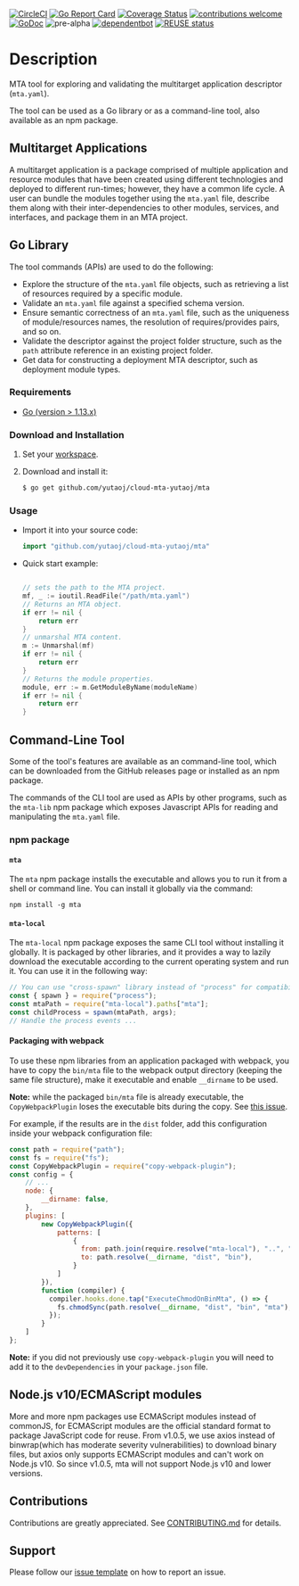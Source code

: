 [![CircleCI](https://circleci.com/gh/yutaoj/cloud-mta-yutaoj.svg?style=svg)](https://circleci.com/gh/yutaoj/cloud-mta-yutaoj)
[![Go Report Card](https://goreportcard.com/badge/github.com/yutaoj/cloud-mta-yutaoj)](https://goreportcard.com/report/github.com/yutaoj/cloud-mta-yutaoj)
[![Coverage Status](https://coveralls.io/repos/github/yutaoj/cloud-mta-yutaoj/badge.svg?branch=CD)](https://coveralls.io/github/yutaoj/cloud-mta-yutaoj?branch=CD)
[![contributions welcome](https://img.shields.io/badge/contributions-welcome-brightgreen.svg?style=flat)](https://github.com/yutaoj/cloud-mta-yutaoj/blob/master/.github/CONTRIBUTING.md)
[![GoDoc](https://godoc.org/github.com/yutaoj/cloud-mta-yutaoj?status.svg)](https://godoc.org/github.com/yutaoj/cloud-mta-yutaoj/mta)
![pre-alpha](https://img.shields.io/badge/Release-pre--alpha-orange.svg)
[![dependentbot](https://api.dependabot.com/badges/status?host=github&repo=SAP/cloud-mta)](https://dependabot.com/)
[![REUSE status](https://api.reuse.software/badge/github.com/yutaoj/cloud-mta-yutaoj)](https://api.reuse.software/info/github.com/yutaoj/cloud-mta-yutaoj)

                   
# Description

MTA tool for exploring and validating the multitarget application descriptor (`mta.yaml`).

The tool can be used as a Go library or as a command-line tool, also available as an npm package.

## Multitarget Applications

A multitarget application is a package comprised of multiple application and resource modules that have been created using different technologies and deployed to different run-times; however, they have a common life cycle. A user can bundle the modules together using the `mta.yaml` file, describe them along with their inter-dependencies to other modules, services, and interfaces, and package them in an MTA project.

## Go Library

The tool commands (APIs) are used to do the following:

   - Explore the structure of the `mta.yaml` file objects, such as retrieving a list of resources required by a specific module.
   - Validate an `mta.yaml` file against a specified schema version.
   - Ensure semantic correctness of an `mta.yaml` file, such as the uniqueness of module/resources names, the resolution of requires/provides pairs, and so on.
   - Validate the descriptor against the project folder structure, such as the `path` attribute reference in an existing project folder.
   - Get data for constructing a deployment MTA descriptor, such as deployment module types.
   
### Requirements

* [Go (version > 1.13.x)](https://golang.org/dl/) 

### Download and Installation

1.  Set your [workspace](https://golang.org/doc/code.html#Workspaces).

2.  Download and install it:

    ```sh
    $ go get github.com/yutaoj/cloud-mta-yutaoj/mta
    ```

### Usage

 - Import it into your source code:

    ```go
    import "github.com/yutaoj/cloud-mta-yutaoj/mta"
    ```

 -  Quick start example:

    ```go
    
    // sets the path to the MTA project.
    mf, _ := ioutil.ReadFile("/path/mta.yaml")
    // Returns an MTA object.
    if err != nil {
    	return err
    }
    // unmarshal MTA content.
    m := Unmarshal(mf)
    if err != nil {
    	return err
    }
    // Returns the module properties.
    module, err := m.GetModuleByName(moduleName)
    if err != nil {
    	return err
    }
    ```

## Command-Line Tool

Some of the tool's features are available as an command-line tool, which can be downloaded from the GitHub releases page or installed as an npm package.

The commands of the CLI tool are used as APIs by other programs, such as the `mta-lib` npm package which exposes Javascript APIs for reading and manipulating the `mta.yaml` file.  

### npm package

#### `mta`
The `mta` npm package installs the executable and allows you to run it from a shell or command line.
You can install it globally via the command:
```shell script
npm install -g mta
```

#### `mta-local`
The `mta-local` npm package exposes the same CLI tool without installing it globally. It is packaged by other libraries, and it provides a way to lazily download the executable according to the current operating system and run it.
You can use it in the following way:
```javascript
// You can use "cross-spawn" library instead of "process" for compatibility to Windows systems
const { spawn } = require("process");
const mtaPath = require("mta-local").paths["mta"];
const childProcess = spawn(mtaPath, args);
// Handle the process events ...
```

#### Packaging with webpack
To use these npm libraries from an application packaged with webpack, you have to copy the `bin/mta` file to the webpack output directory (keeping the same file structure), make it executable and enable `__dirname` to be used.

**Note:** while the packaged `bin/mta` file is already executable, the `CopyWebpackPlugin` loses the executable bits during the copy. See [this issue](https://github.com/webpack-contrib/copy-webpack-plugin/issues/35).

For example, if the results are in the `dist` folder, add this configuration inside your webpack configuration file:
```javascript
const path = require("path");
const fs = require("fs");
const CopyWebpackPlugin = require("copy-webpack-plugin");
const config = {
    // ...
    node: {
        __dirname: false,
    },
    plugins: [
        new CopyWebpackPlugin({
            patterns: [
                {
                  from: path.join(require.resolve("mta-local"), "..", "bin"),
                  to: path.resolve(__dirname, "dist", "bin"),
                }
            ]
        }),
        function (compiler) {
          compiler.hooks.done.tap("ExecuteChmodOnBinMta", () => {
            fs.chmodSync(path.resolve(__dirname, "dist", "bin", "mta"), "755");
          });
        }
    ]
};
```

**Note:** if you did not previously use `copy-webpack-plugin` you will need to add it to the `devDependencies` in your `package.json` file.

## Node.js v10/ECMAScript modules

More and more npm packages use ECMAScript modules instead of commonJS, for ECMAScript modules are the official standard format to package JavaScript code for reuse. From v1.0.5, we use axios instead of binwrap(which has moderate severity vulnerabilities) to download binary files, but axios only supports ECMAScript modules and can't work on Node.js v10. So since v1.0.5, mta will not support Node.js v10 and lower versions.

## Contributions

Contributions are greatly appreciated.
See [CONTRIBUTING.md](https://github.com/yutaoj/cloud-mta-yutaoj/blob/master/.github/CONTRIBUTING.md) for details.

## Support

Please follow our [issue template](https://github.com/yutaoj/cloud-mta-yutaoj/blob/master/.github/ISSUE_TEMPLATE/bug_report.md) on how to report an issue.

